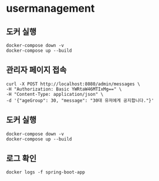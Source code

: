 # usermanagement

## 도커 실행
    docker-compose down -v
    docker-compose up --build

## 관리자 페이지 접속
    curl -X POST http://localhost:8080/admin/messages \
    -H "Authorization: Basic YWRtaW46MTIxMg==" \
    -H "Content-Type: application/json" \
    -d '{"ageGroup": 30, "message": "30대 유저에게 공지합니다."}'

## 도커 실행
    docker-compose down -v
    docker-compose up --build

## 로그 확인
    docker logs -f spring-boot-app